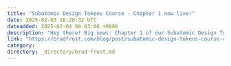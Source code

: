 ```yaml
---
title: "Subatomic Design Tokens Course - Chapter 1 now live!"
date: 2025-02-03 16:20:32 UTC
dateadded: 2025-02-04 00:03:06 +0000
description: "Hey there! Big news: Chapter 1 of our Subatomic Design Tokens Course is live! Chapter 1 covers important core concepts about design tokens. What problems do design tokens solve? We introduce the concept of the “Multi-All-The-Things” organization; your organization needs […]"
link: "https://bradfrost.com/blog/post/subatomic-design-tokens-course-chapter-1-now-live/"
category:
directory: _directory/brad-frost.md
---
```

